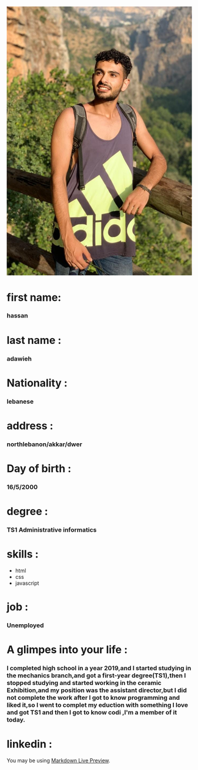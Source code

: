 ![This is a alt text.](/image/01.jpg "This is a sample image.")

# first name:

### hassan

# last name :

### adawieh

# Nationality :

### lebanese

# address :

### northlebanon/akkar/dwer

# Day of birth :

### 16/5/2000

# degree :

### TS1 Administrative informatics

# skills :

- html
- css
- javascript

# job :

### Unemployed

# A glimpes into your life :

### I completed high school in a year 2019,and I started studying in the mechanics branch,and got a first-year degree(TS1),then I stopped studying and started working in the ceramic Exhibition,and my position was the assistant director,but I did not complete the work after I got to know programming and liked it,so I went to complet my eduction with something I love and got TS1 and then I got to know codi ,I'm a member of it today.

# linkedin :

You may be using [Markdown Live Preview](https://www.linkedin.com/in/hassan-adawieh-2263a0249).
